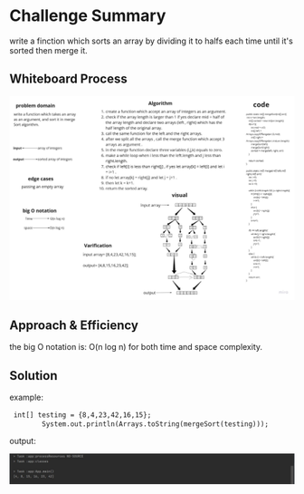 # Challenge Summary
write a finction which sorts an array by dividing it to halfs each time until it's sorted then merge it.

## Whiteboard Process
![merge](merge.jpg)

## Approach & Efficiency
the big O notation is: O(n log n) for both time and space complexity.

## Solution

example:

```
 int[] testing = {8,4,23,42,16,15};
        System.out.println(Arrays.toString(mergeSort(testing)));
```

output:

![output](mergeOutput.jpg)
